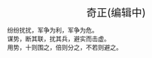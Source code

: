 <center><font size=5>奇正(编辑中)</font></center>

纷纷扰扰，军争为利，军争为危。<br/>
谋势，断其联，扰其兵，避实而击虚。<br/>
用势，十则围之，倍则分之，不若则避之。<br/>

